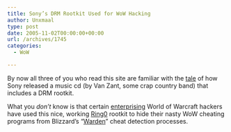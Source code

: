 ```yaml
---
title: Sony’s DRM Rootkit Used for WoW Hacking
author: Unxmaal
type: post
date: 2005-11-02T00:00:00+00:00
url: /archives/1745
categories:
  - WoW

---
```

By now all three of you who read this site are familiar with the [tale][1] of how Sony released a music cd (by Van Zant, some crap country band) that includes a DRM rootkit.

What you _don&#8217;t_ know is that certain [enterprising][2] World of Warcraft hackers have used this nice, working [Ring0][3] rootkit to hide their nasty WoW cheating programs from Blizzard&#8217;s &#8220;[Warden][4]&#8221; cheat detection processes.

 [1]: http://www.sysinternals.com/Blog/
 [2]: http://www.wowsharp.net/forums/viewtopic.php?t=7251
 [3]: http://madchat.org/coding/win32/Ring0.txt
 [4]: http://www.eff.org/deeplinks/archives/004076.php